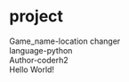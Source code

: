 # project
Game_name-location changer 
<br/>
language-python
<br/>
Author-coderh2
<br/>
Hello World!
